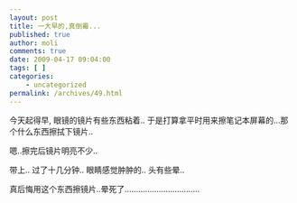 ```yaml
---
layout: post
title: 一大早的,真倒霉...
published: true
author: moli
comments: true
date: 2009-04-17 09:04:00
tags: [ ]
categories:
    - uncategorized
permalink: /archives/49.html
---
```

今天起得早, 眼镜的镜片有些东西粘着.. 于是打算拿平时用来擦笔记本屏幕的&#8230;那个什么东西擦拭下镜片..

嗯..擦完后镜片明亮不少..

带上.. 过了十几分钟.. 眼睛感觉肿肿的.. 头有些晕..

真后悔用这个东西擦镜片..晕死了&#8230;&#8230;&#8230;&#8230;&#8230;&#8230;&#8230;&#8230;&#8230;&#8230;&#8230;